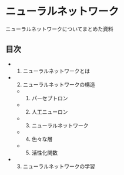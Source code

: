 # ニューラルネットワーク

ニューラルネットワークについてまとめた資料

## 目次

- 1. ニューラルネットワークとは
- 2. ニューラルネットワークの構造
    - 1. パーセプトロン
    - 2. 人工ニューロン
    - 3. ニューラルネットワーク
    - 4. 色々な層
    - 5. 活性化関数
- 3. ニューラルネットワークの学習

